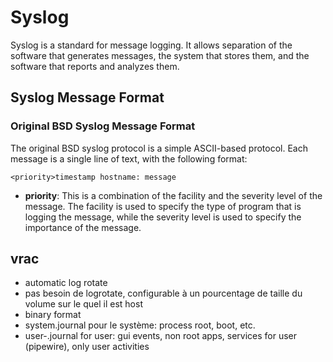 # Syslog

Syslog is a standard for message logging. It allows separation of the software that generates messages, the system that stores them, and the software that reports and analyzes them.

## Syslog Message Format

### Original BSD Syslog Message Format

The original BSD syslog protocol is a simple ASCII-based protocol. Each message is a single line of text, with the following format:

```
<priority>timestamp hostname: message
```

- **priority**: This is a combination of the facility and the severity level of the message. The facility is used to specify the type of program that is logging the message, while the severity level is used to specify the importance of the message.

## vrac

- automatic log rotate
- pas besoin de logrotate, configurable à un pourcentage de taille du volume sur le quel il est host
- binary format
- system.journal pour le système: process root, boot, etc.
- user-<UID>.journal for user: gui events, non root apps, services for user (pipewire), only user activities

